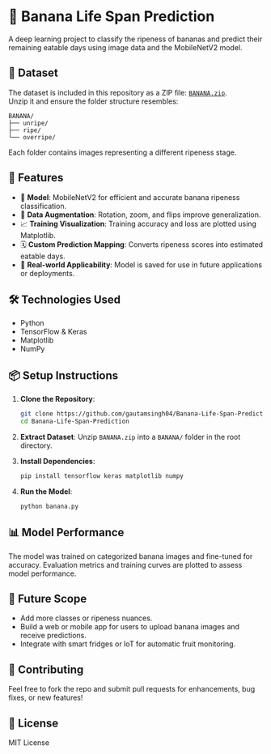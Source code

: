 # 🍌 Banana Life Span Prediction

A deep learning project to classify the ripeness of bananas and predict their remaining eatable days using image data and the MobileNetV2 model.

## 📁 Dataset

The dataset is included in this repository as a ZIP file: [`BANANA.zip`](./BANANA.zip).  
Unzip it and ensure the folder structure resembles:

```
BANANA/
├── unripe/
├── ripe/
└── overripe/
```

Each folder contains images representing a different ripeness stage.

## 🚀 Features

- 🧠 **Model**: MobileNetV2 for efficient and accurate banana ripeness classification.
- 🔁 **Data Augmentation**: Rotation, zoom, and flips improve generalization.
- 📈 **Training Visualization**: Training accuracy and loss are plotted using Matplotlib.
- 🗓️ **Custom Prediction Mapping**: Converts ripeness scores into estimated eatable days.
- 🧃 **Real-world Applicability**: Model is saved for use in future applications or deployments.

## 🛠️ Technologies Used

- Python
- TensorFlow & Keras
- Matplotlib
- NumPy

## 📦 Setup Instructions

1. **Clone the Repository**:
   ```bash
   git clone https://github.com/gautamsingh04/Banana-Life-Span-Prediction.git
   cd Banana-Life-Span-Prediction
   ```

2. **Extract Dataset**:
   Unzip `BANANA.zip` into a `BANANA/` folder in the root directory.

3. **Install Dependencies**:
   ```bash
   pip install tensorflow keras matplotlib numpy
   ```

4. **Run the Model**:
   ```bash
   python banana.py
   ```

## 📊 Model Performance

The model was trained on categorized banana images and fine-tuned for accuracy. Evaluation metrics and training curves are plotted to assess model performance.

## 🔮 Future Scope

- Add more classes or ripeness nuances.
- Build a web or mobile app for users to upload banana images and receive predictions.
- Integrate with smart fridges or IoT for automatic fruit monitoring.

## 🤝 Contributing

Feel free to fork the repo and submit pull requests for enhancements, bug fixes, or new features!

## 📄 License

MIT License
